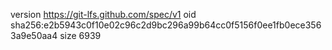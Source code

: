 version https://git-lfs.github.com/spec/v1
oid sha256:e2b5943c0f10e02c96c2d9bc296a99b64cc0f5156f0ee1fb0ece3563a9e50aa4
size 6939
